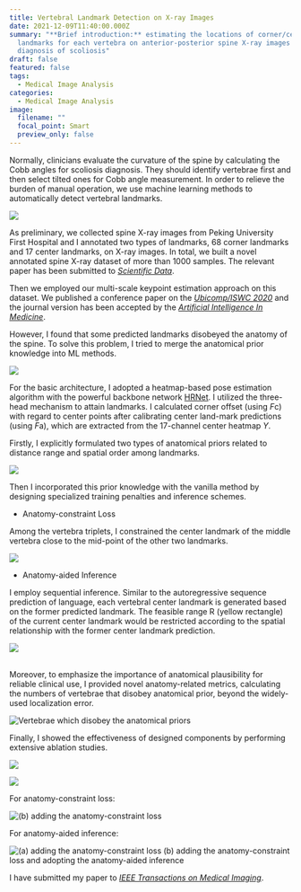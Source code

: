 ```yaml
---
title: Vertebral Landmark Detection on X-ray Images
date: 2021-12-09T11:40:00.000Z
summary: "**Brief introduction:** estimating the locations of corner/center
  landmarks for each vertebra on anterior-posterior spine X-ray images for the
  diagnosis of scoliosis"
draft: false
featured: false
tags:
  - Medical Image Analysis
categories:
  - Medical Image Analysis
image:
  filename: ""
  focal_point: Smart
  preview_only: false
---
```

Normally, clinicians evaluate the curvature of the spine by calculating the Cobb angles for scoliosis diagnosis. They should identify vertebrae first and then select tilted ones for Cobb angle measurement. In order to relieve the burden of manual operation, we use machine learning methods to automatically detect vertebral landmarks.

![](sample-of-annotations.png)

As preliminary, we collected spine X-ray images from Peking University First Hospital and I annotated two types of landmarks, 68 corner landmarks and 17 center landmarks, on X-ray images. In total, we built a novel annotated spine X-ray dataset of more than 1000 samples.  The relevant paper has been submitted to *[Scientific Data](https://www.nature.com/sdata/journal-information)*. 

Then we employed our multi-scale keypoint estimation approach on this dataset. We published a conference paper on the *[Ubicomp/ISWC 2020](https://dl.acm.org/doi/abs/10.1145/3410530.3414317?casa_token=oZ2h0lvky8cAAAAA:4De6qYwKoZPtmtfntQ1fxUy-EFtzG1JDq6BMhm6tuZuQt7MGHBFJVjDRTfSKsgn8F1vZ-E5YPBAZWg4)* and the journal version has been accepted by the *[Artificial Intelligence In Medicine](https://www.sciencedirect.com/science/article/pii/S0933365721002281)*.

However, I found that some predicted landmarks disobeyed the anatomy of the spine. To solve this problem,  I tried to merge the anatomical prior knowledge into ML methods. 

![](overall-architecture_1.png)

For the basic architecture, I adopted a heatmap-based pose estimation algorithm with the powerful backbone network [HRNet](https://arxiv.org/abs/1908.07919). I utilized the three-head mechanism to attain landmarks. I calculated corner offset (using *F*c) with regard to center points after calibrating center land-mark predictions (using *F*a), which are extracted from the 17-channel center heatmap *Y*.

Firstly, I explicitly formulated two types of anatomical priors related to distance range and spatial order among landmarks. 

![](图片1.png)

Then I incorporated this prior knowledge with the vanilla method by designing specialized training penalties and inference schemes.

* Anatomy-constraint Loss

Among the vertebra triplets, I constrained the center landmark of the middle vertebra close to the mid-point of the other two landmarks.

![](triplet-loss.png)

* Anatomy-aided Inference

I employ sequential inference. Similar to the autoregressive sequence prediction of language, each vertebral center landmark is generated based on the former predicted landmark. The feasible range R (yellow rectangle) of the current center landmark would be restricted according to the spatial relationship with the former center landmark prediction. 

![](inf.png)

\
Moreover, to emphasize the importance of anatomical plausibility for reliable clinical use, I provided novel anatomy-related metrics, calculating the numbers of vertebrae that disobey anatomical prior, beyond the widely-used localization error. 

![](fail_constraints_update.png "Vertebrae which disobey the anatomical priors")

Finally, I showed the effectiveness of designed components by performing extensive ablation studies. 

![](screenshot-20220202-172249.png)

![](screenshot-20220202-170957.png)

For anatomy-constraint loss:

![](results_1.png "(b) adding the anatomy-constraint loss")

For anatomy-aided inference:

![](inf_results.png "(a) adding the anatomy-constraint loss (b) adding the anatomy-constraint loss and adopting the anatomy-aided inference")

I have submitted my paper to *[IEEE Transactions on Medical Imaging](https://ieeexplore.ieee.org/xpl/RecentIssue.jsp?punumber=42)*.